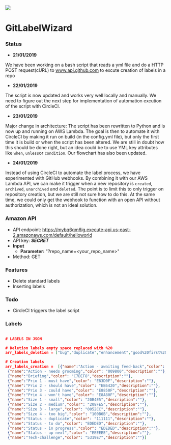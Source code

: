 ![](https://i.gyazo.com/0839e2c4186caee4f3ba67227bf2f5ea.png)

# GitLabelWizard

### Status
- **21/01/2019**

We have been working on a bash script that reads a yml file and do a HTTP POST request(cURL) to www.api.github.com to excute creation of labels in a repo

- **22/01/2019**

The script is now updated and works very well locally and manually. We need to figure out the next step for implementation of automation excution of the script with CircleCI.  

- **23/01/2019**

Major change in architecture: The script has been rewritten to Python and is now up and running on AWS Lambda. The goal is then to automate it with CircleCI by making it run on build (in the config.yml file), but only the first time it is build or when the script has been altered. We are still in doubt how this should be done right, but an idea could be to use YML key attributes like ``when``, ``unless``or ``condition``. Our flowchart has also been updated.

- **24/01/2019**

Instead of using CircleCI to automate the label process, we have experimented with GitHub webhooks. By combining it with our AWS Lambda API, we can make it trigger when a new repository is ``created``, ``archived``, ``unarchived`` and ``deleted``. The point is to limit this to only trigger on repository creation, but we are still not sure how to do this. At the same time, we could only get the webhook to function with an open API without authorization, which is not an ideal solution.

### Amazon API

- API endpoint: https://mybq6qm6ig.execute-api.us-east-2.amazonaws.com/default/helloworld
- API key: ***SECRET***
- **Input**
  - **Parameter:** "?repo_name=<your_repo_name>"
- Method: GET

### Features
* Delete standard labels
* Inserting labels

### Todo
* CircleCI triggers the label script



### Labels

```json

# LABELS IN JSON 

# Deletion labels empty space replaced with %20
arr_labels_deletion = ["bug","duplicate","enhancement","good%20first%20issue","help%20wanted","invalid","question","wontfix"]

# Creation labels
arr_labels_creation =  [{"name":"Action - awaiting feed-back","color": "6EB82C","description":""},
 {"name":"Action - needs grooming","color": "009800","description":""},
 {"name":"Briefing","color": "C7DEF8","description":""},
 {"name":"Prio 1 - must have","color": "E83D0F","description":""},
 {"name":"Prio 2 - should have","color": "EB6420","description":""},
 {"name":"Prio 3 - could have","color": "E8850F","description":""},
 {"name":"Prio 4 - won't have","color": "E8A80F","description":""},
 {"name":"Size 1 - small","color": "20B4E5","description":""},
 {"name":"Size 2 - medium","color": "208FE5","description":""},
 {"name":"Size 3 - large","color": "0052CC","description":""},
 {"name":"Size 4 - too big","color": "100B6B","description":""},
 {"name":"Status - duplicate","color": "111111","description":""},
 {"name":"Status - to do","color": "EDEDED","description":""},
 {"name":"Status - in progress","color": "EDEDED","description":""},
 {"name":"Status - up next","color": "EEEEEE","description":""},
 {"name":"Tech-challenge","color": "5319E7","description":""}]

```
